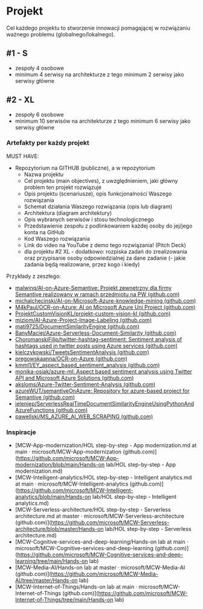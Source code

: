 # Projekt

Cel każdego projektu to stworzenie innowacji pomagającej w rozwiązaniu ważnego problemu (globalnego/lokalnego).



## #1 - S 

- zespoły 4 osobowe
- minimum 4 serwisy na architekturze z tego minimum 2 serwisy jako serwisy główne


## #2 - XL

- zespoły 6 osobowe
- minimum 10 serwisów na architekturze z tego minimum 6 serwisy jako serwisy główne


### Artefakty per każdy projekt
MUST HAVE:
-  Repozytorium na GITHUB (publiczne), a w repozytorium
    -  Nazwa projektu
    -  Cel projektu (main objectives), z uwzględnieniem, jaki główny problem ten projekt rozwiązuje
    -  Opis projektu (scenariusze), opis funkcjonalności Waszego rozwiązania
    -  Schemat działania Waszego rozwiązania (opis lub diagram) 
    -  Architektura (diagram architektury)
    -  Opis wybranych serwisów i stosu technologicznego
    -  Przedstawienie zespołu z podlinkowaniem każdej osoby do jej/jego konta na GitHub
    -  Kod Waszego rozwiązania
    -  Link do video na YouTube z demo tego rozwiązania! (Pitch Deck)
    -  dla projektu #2 XL - dodatkowo: rozpiska zadań do zrealizowania oraz przypisanie osoby odpowiedzialnej za dane zadanie (- jakie zadania będą realizowane, przez kogo i kiedy)
    


Przykłady z zeszłego:

- [malwinq/AI-on-Azure-Semantive: Projekt zewnętrzny dla firmy Semantive realizowany w ramach przedmiotu na PW (github.com)](https://github.com/malwinq/AI-on-Azure-Semantive)
- [michalchecinski/AI-on-Microsoft-Azure-knowledge-mining (github.com)](https://github.com/michalchecinski/AI-on-Microsoft-Azure-knowledge-mining)
- [M4kPaul/OCR-on-Azure: AI on Microsoft Azure Uni Project (github.com)](https://github.com/M4kPaul/OCR-on-Azure)
- [ProjektCustomVisionKL/projekt-custom-vision-kl (github.com)](https://github.com/ProjektCustomVisionKL/projekt-custom-vision-kl)
- [miziom/AI-Azure-Project-Image-Labeling (github.com)](https://github.com/miziom/AI-Azure-Project-Image-Labeling)
- [mati9725/DocumentSimilarityEngine (github.com)](https://github.com/mati9725/DocumentSimilarityEngine)
- [BanyMaciej/Azure-Serverless-Document-Similarity (github.com)](https://github.com/BanyMaciej/Azure-Serverless-Document-Similarity)
- [ChoromanskiFilip/twitter-hashtag-sentiment: Sentiment analysis of hashtags used in twitter posts using Azure services (github.com)](https://github.com/ChoromanskiFilip/twitter-hashtag-sentiment)
- [kielczykowski/TweetsSentimentAnalysis (github.com)](https://github.com/kielczykowski/TweetsSentimentAnalysis)
- [pregowskaanna/OCR-on-Azure (github.com)](https://github.com/pregowskaanna/OCR-on-Azure)
- [kmml1/EY_aspect_based_sentiment_analysis (github.com)](https://github.com/kmml1/EY_aspect_based_sentiment_analysis)
- [monika-osiak/azure-ml: Aspect based sentiment analysis using Twitter API and Microsoft Azure Solutions (github.com)](https://github.com/monika-osiak/azure-ml)
- [aksloms/Azure-Twitter-Sentiment-Analysis (github.com)](https://github.com/aksloms/Azure-Twitter-Sentiment-Analysis)
- [azureWUT/semantiveOnAzure: Repository for azure-based project for Semantive (github.com)](https://github.com/azureWUT/semantiveOnAzure)
- [jeleniep/ServerlessRealTimeDocumentSimilarityEngineUsingPythonAndAzureFunctions (github.com)](https://github.com/jeleniep/ServerlessRealTimeDocumentSimilarityEngineUsingPythonAndAzureFunctions)
- [pawellski/MS_AZURE_AI_WEB_SCRAPING (github.com)](https://github.com/pawellski/MS_AZURE_AI_WEB_SCRAPING)





### Inspiracje

- [MCW-App-modernization/HOL step-by-step - App modernization.md at main · microsoft/MCW-App-modernization (github.com)](https://github.com/microsoft/MCW-App-modernization/blob/main/Hands-on lab/HOL step-by-step - App modernization.md)
- [MCW-Intelligent-analytics/HOL step-by-step - Intelligent analytics.md at main · microsoft/MCW-Intelligent-analytics (github.com)](https://github.com/microsoft/MCW-Intelligent-analytics/blob/main/Hands-on lab/HOL step-by-step - Intelligent analytics.md)
- [MCW-Serverless-architecture/HOL step-by-step - Serverless architecture.md at master · microsoft/MCW-Serverless-architecture (github.com)](https://github.com/microsoft/MCW-Serverless-architecture/blob/master/Hands-on lab/HOL step-by-step - Serverless architecture.md)
- [MCW-Cognitive-services-and-deep-learning/Hands-on lab at main · microsoft/MCW-Cognitive-services-and-deep-learning (github.com)](https://github.com/microsoft/MCW-Cognitive-services-and-deep-learning/tree/main/Hands-on lab)
- [MCW-Media-AI/Hands-on lab at master · microsoft/MCW-Media-AI (github.com)](https://github.com/microsoft/MCW-Media-AI/tree/master/Hands-on lab)
- [MCW-Internet-of-Things/Hands-on lab at main · microsoft/MCW-Internet-of-Things (github.com)](https://github.com/microsoft/MCW-Internet-of-Things/tree/main/Hands-on lab)

